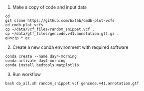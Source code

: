 1. Make a copy of code and input data

```
cd
git clone https://github.com/bxlab/cmdb-plot-vcfs
cd cmdb-plot-vcfs
cp ~/data/vcf_files/random_snippet.vcf .
cp ~/data/gtf_files/gencode.v41.annotation.gtf.gz .
gunzip *.gz
```

2. Create a new conda environment with required software

```
conda create --name day4-morning
conda activate day4-morning
conda install bedtools matplotlib
```

3. Run workflow

```
bash do_all.sh random_snippet.vcf gencode.v41.annotation.gtf
```


